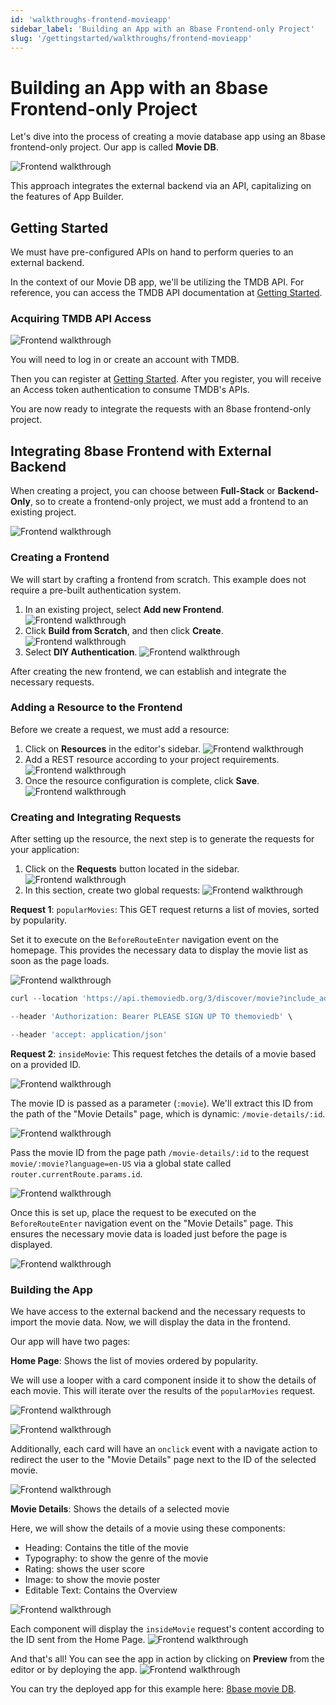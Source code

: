 ```yaml
---
id: 'walkthroughs-frontend-movieapp'
sidebar_label: 'Building an App with an 8base Frontend-only Project'
slug: '/gettingstarted/walkthroughs/frontend-movieapp'
---
```

# Building an App with an 8base Frontend-only Project

Let's dive into the process of creating a movie database app using an 8base frontend-only project. Our app is called **Movie DB**.


![Frontend walkthrough](_images/walkthrough-frontend-01.png )

This approach integrates the external backend via an API, capitalizing on the features of App Builder.

## Getting Started

We must have pre-configured APIs on hand to perform queries to an external backend. 

In the context of our Movie DB app, we'll be utilizing the TMDB API. For reference, you can access the TMDB API documentation at [Getting Started](https://developer.themoviedb.org/docs).

### Acquiring TMDB API Access


![Frontend walkthrough](_images/walkthrough-frontend-02.png )


You will need to log in or create an account with TMDB. 

Then you can register at [Getting Started](https://developer.themoviedb.org/reference/intro/getting-started). After you register, you will receive an Access token authentication to consume TMDB's APIs.

You are now ready to integrate the requests with an 8base frontend-only project. 

## Integrating 8base Frontend with External Backend

When creating a project, you can choose between **Full-Stack** or **Backend-Only**, so to create a frontend-only project, we must add a frontend to an existing project.


![Frontend walkthrough](_images/walkthrough-frontend-03.png )


### Creating a Frontend

We will start by crafting a frontend from scratch. This example does not require a pre-built authentication system.  



1. In an existing project, select **Add new Frontend**.
![Frontend walkthrough](_images/walkthrough-frontend-04.png )
2. Click **Build from Scratch**, and then click **Create**.
![Frontend walkthrough](_images/walkthrough-frontend-05.png )
3. Select **DIY Authentication**.
![Frontend walkthrough](_images/walkthrough-frontend-06.png )


After creating the new frontend, we can establish and integrate the necessary requests.

### Adding a Resource to the Frontend

Before we create a request, we must add a resource:

1.  Click on **Resources** in the editor's sidebar.
![Frontend walkthrough](_images/walkthrough-frontend-07.png )
2. Add a REST resource according to your project requirements.
![Frontend walkthrough](_images/walkthrough-frontend-08.png )
3.  Once the resource configuration is complete, click **Save**.
![Frontend walkthrough](_images/walkthrough-frontend-09.png )


### Creating and Integrating Requests

After setting up the resource, the next step is to generate the requests for your application:

1.  Click on the **Requests** button located in the sidebar.
![Frontend walkthrough](_images/walkthrough-frontend-10.png )    
2.  In this section, create two global requests:
![Frontend walkthrough](_images/walkthrough-frontend-11.png )

**Request 1**: `popularMovies`: This GET request returns a list of movies, sorted by popularity. 

Set it to execute on the  `BeforeRouteEnter`  navigation event on the homepage. This provides the necessary data to display the movie list as soon as the page loads.

![Frontend walkthrough](_images/walkthrough-frontend-12.png )


```javascript
curl --location 'https://api.themoviedb.org/3/discover/movie?include_adult=true&include_video=true&language=en-US&page=1&sort_by=popularity.desc' \

--header 'Authorization: Bearer PLEASE SIGN UP TO themoviedb' \

--header 'accept: application/json'
```

**Request 2**: `insideMovie`: This request fetches the details of a movie based on a provided ID. 

![Frontend walkthrough](_images/walkthrough-frontend-13.png )


The movie ID is passed as a parameter (`:movie`). We'll extract this ID from the path of the "Movie Details" page, which is dynamic:  `/movie-details/:id`.

![Frontend walkthrough](_images/walkthrough-frontend-14.png )


Pass the movie ID from the page path  `/movie-details/:id`  to the request  `movie/:movie?language=en-US`  via a global state called  `router.currentRoute.params.id`.


![Frontend walkthrough](_images/walkthrough-frontend-15.png )


Once this is set up, place the request to be executed on the  `BeforeRouteEnter`  navigation event on the "Movie Details" page. This ensures the necessary movie data is loaded just before the page is displayed.


![Frontend walkthrough](_images/walkthrough-frontend-16.png )


### Building the App

We have access to the external backend and the necessary requests to import the movie data. Now, we will display the data in the frontend.

Our app will have two pages:

 **Home Page**:  Shows the list of movies ordered by popularity.

We will use a looper with a card component inside it to show the details of each movie. This will iterate over the results of the `popularMovies` request.


![Frontend walkthrough](_images/walkthrough-frontend-17.png )

![Frontend walkthrough](_images/walkthrough-frontend-18.png )

Additionally, each card will have an `onclick` event with a navigate action to redirect the user to the "Movie Details" page next to the ID of the selected movie.


![Frontend walkthrough](_images/walkthrough-frontend-19.png )


**Movie Details**: Shows the details of a selected movie

Here, we will show the details of a movie using these components:
- Heading: Contains the title of the movie
- Typography: to show the genre of the movie
- Rating: shows the user score
- Image: to show the movie poster
- Editable Text: Contains the Overview

![Frontend walkthrough](_images/walkthrough-frontend-20.png )

Each component will display the `insideMovie` request's content according to the ID sent from the Home Page.
![Frontend walkthrough](_images/walkthrough-frontend-21.png )

And that's all! You can see the app in action by clicking on **Preview** from the editor or by deploying the app.
![Frontend walkthrough](_images/walkthrough-frontend-22-moviedb.gif )


You can try the deployed app for this example here: [8base movie DB](https://clnxlvytk00l308k16vxe84iv.appbuilder.8base.com/). 
